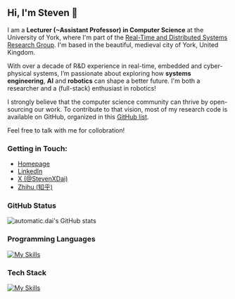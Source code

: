 ## Hi, I'm Steven 👋

I am a **Lecturer (~Assistant Professor) in Computer Science** at the University of York, where I'm part of the [Real-Time and Distributed Systems Research Group](https://www.cs.york.ac.uk/rts/). I'm based in the beautiful, medieval city of York, United Kingdom.

With over a decade of R&D experience in real-time, embedded and cyber-physical systems, I’m passionate about exploring how **systems engineering**, **AI** and **robotics** can shape a better future. I'm both a researcher and a (full-stack) enthusiast in robotics!

I strongly believe that the computer science community can thrive by open-sourcing our work. To contribute to that vision, most of my research code is available on GitHub, organized in this [GitHub list](https://github.com/stars/automaticdai/lists/my-research-projects). 

Feel free to talk with me for collobration!

### Getting in Touch:
- [Homepage](https://www.xiaotiandai.com)
- [LinkedIn](https://www.linkedin.com/in/xdai3/)
- [X (@StevenXDai)](https://twitter.com/stevenxdai)
- [Zhihu (知乎)](https://www.zhihu.com/people/daixiaotian)

### GitHub Status
![automatic.dai's GitHub stats](https://github-readme-stats.vercel.app/api?username=automaticdai&show_icons=true&theme=transparent)

### Programming Languages
[![My Skills](https://skillicons.dev/icons?i=c,cpp,python,matlab,java,rust,html,css,js)](https://skillicons.dev)

### Tech Stack
[![My Skills](https://skillicons.dev/icons?i=arduino,raspberrypi,processing,pytorch,tensorflow,opencv,qt,sqlite,mysql,docker,redis,anaconda,cmake,github,aws)](https://skillicons.dev)
